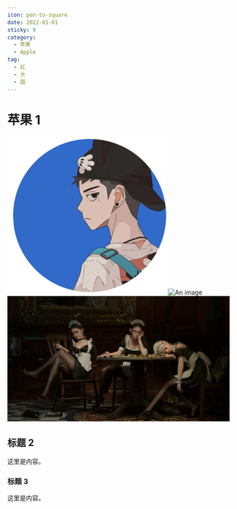```yaml
---
icon: pen-to-square
date: 2022-01-01
sticky: 9
category:
  - 苹果
  - Apple
tag:
  - 红
  - 大
  - 圆
---
```


# 苹果 1
![An image](/assets/images/tx.png)
![An image](/assets/images/1.png)
![An image](/assets/images/1.jpg)
<VPCard title="卡片标题" desc="头像" logo="/assets/images/tx.png" link="https://www.baidu.com" />
## 标题 2
这里是内容。
### 标题 3

这里是内容。